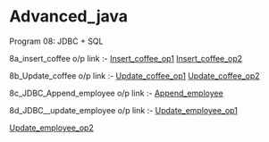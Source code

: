 # Advanced_java
 Program 08: JDBC + SQL 

8a_insert_coffee o/p link :-
<a href="https://github.com/ravi1718/Advanced-java-programs/blob/main/lab8_jdbc/8a_Insert_Coffee/8a1.png">Insert_coffee_op1</a>
<a href="https://github.com/ravi1718/Advanced-java-programs/blob/main/lab8_jdbc/8a_Insert_Coffee/8a2.png">Insert_coffee_op2</a>

8b_Update_coffee o/p link :-
<a href="https://github.com/ravi1718/Advanced-java-programs/blob/main/lab8_jdbc/8b_Update_Coffee/8b1.png">Update_coffee_op1</a>
<a href="https://github.com/ravi1718/Advanced-java-programs/blob/main/lab8_jdbc/8b_Update_Coffee/8b2.png">Update_coffee_op2</a>


8c_JDBC_Append_employee o/p link :-
<a href="https://github.com/ravi1718/Advanced-java-programs/blob/main/lab8_jdbc/8c_JDBC_Append_Emp/8c_screenshot1.jpg">Append_employee</a>


8d_JDBC__update_employee o/p link :-
<a href="https://github.com/ravi1718/Advanced-java-programs/blob/main/lab8_jdbc/8d_JDBC_Update_Emp/8d_screenshot1.jpg">Update_employee_op1</a>

<a href="https://github.com/ravi1718/Advanced-java-programs/blob/main/lab8_jdbc/8d_JDBC_Update_Emp/8d_screenshot2.jpg">Update_employee_op2</a>